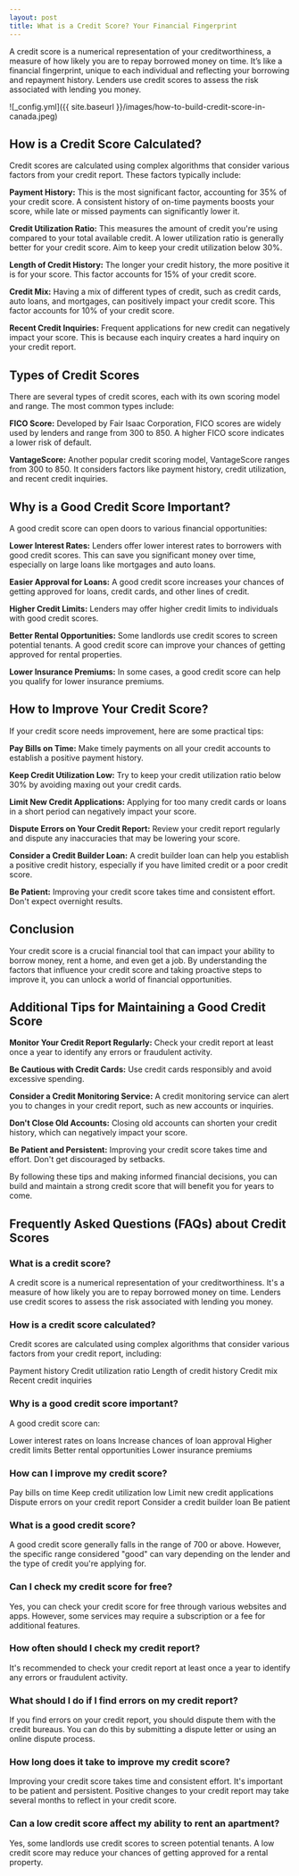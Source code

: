```yaml
---
layout: post
title: What is a Credit Score? Your Financial Fingerprint
---
```

A credit score is a numerical representation of your creditworthiness, a measure of how likely you are to repay borrowed money on time. It’s like a financial fingerprint, unique to each individual and reflecting your borrowing and repayment history. Lenders use credit scores to assess the risk associated with lending you money. 

![_config.yml]({{ site.baseurl }}/images/how-to-build-credit-score-in-canada.jpeg)

<h2>How is a Credit Score Calculated?</h2>

Credit scores are calculated using complex algorithms that consider various factors from your credit report. These factors typically include:

<b>Payment History:</b> This is the most significant factor, accounting for 35% of your credit score. A consistent history of on-time payments boosts your score, while late or missed payments can significantly lower it.

<b>Credit Utilization Ratio:</b> This measures the amount of credit you're using compared to your total available credit. A lower utilization ratio is generally better for your credit score. Aim to keep your credit utilization below 30%.

<b>Length of Credit History:</b> The longer your credit history, the more positive it is for your score. This factor accounts for 15% of your credit score.

<b>Credit Mix:</b> Having a mix of different types of credit, such as credit cards, auto loans, and mortgages, can positively impact your credit score. This factor accounts for 10% of your credit score.   

<b>Recent Credit Inquiries:</b> Frequent applications for new credit can negatively impact your score. This is because each inquiry creates a hard inquiry on your credit report.

<h2>Types of Credit Scores</h2>

There are several types of credit scores, each with its own scoring model and range. The most common types include:

<b>FICO Score:</b> Developed by Fair Isaac Corporation, FICO scores are widely used by lenders and range from 300 to 850. A higher FICO score indicates a lower risk of default.

<b>VantageScore:</b> Another popular credit scoring model, VantageScore ranges from 300 to 850. It considers factors like payment history, credit utilization, and recent credit inquiries.

<h2>Why is a Good Credit Score Important?</h2>

A good credit score can open doors to various financial opportunities:

<b>Lower Interest Rates:</b> Lenders offer lower interest rates to borrowers with good credit scores. This can save you significant money over time, especially on large loans like mortgages and auto loans.

<b>Easier Approval for Loans:</b> A good credit score increases your chances of getting approved for loans, credit cards, and other lines of credit.

<b>Higher Credit Limits:</b> Lenders may offer higher credit limits to individuals with good credit scores.

<b>Better Rental Opportunities:</b> Some landlords use credit scores to screen potential tenants. A good credit score can improve your chances of getting approved for rental properties.

<b>Lower Insurance Premiums:</b> In some cases, a good credit score can help you qualify for lower insurance premiums.

<h2>How to Improve Your Credit Score?</h2>

If your credit score needs improvement, here are some practical tips:

<b>Pay Bills on Time:</b> Make timely payments on all your credit accounts to establish a positive payment history.

<b>Keep Credit Utilization Low:</b> Try to keep your credit utilization ratio below 30% by avoiding maxing out your credit cards.

<b>Limit New Credit Applications:</b> Applying for too many credit cards or loans in a short period can negatively impact your score.

<b>Dispute Errors on Your Credit Report:</b> Review your credit report regularly and dispute any inaccuracies that may be lowering your score.

<b>Consider a Credit Builder Loan:</b> A credit builder loan can help you establish a positive credit history, especially if you have limited credit or a poor credit score.

<b>Be Patient:</b> Improving your credit score takes time and consistent effort. Don't expect overnight results.

<h2>Conclusion</h2>

Your credit score is a crucial financial tool that can impact your ability to borrow money, rent a home, and even get a job. By understanding the factors that influence your credit score and taking proactive steps to improve it, you can unlock a world of financial opportunities.

<h2>Additional Tips for Maintaining a Good Credit Score</h2>

<b>Monitor Your Credit Report Regularly:</b> Check your credit report at least once a year to identify any errors or fraudulent activity.

<b>Be Cautious with Credit Cards:</b> Use credit cards responsibly and avoid excessive spending.

<b>Consider a Credit Monitoring Service:</b> A credit monitoring service can alert you to changes in your credit report, such as new accounts or inquiries.

<b>Don't Close Old Accounts:</b> Closing old accounts can shorten your credit history, which can negatively impact your score.

<b>Be Patient and Persistent:</b> Improving your credit score takes time and effort. Don't get discouraged by setbacks.

By following these tips and making informed financial decisions, you can build and maintain a strong credit score that will benefit you for years to come.

<h2>Frequently Asked Questions (FAQs) about Credit Scores</h2>

<h3>What is a credit score?</h3>

A credit score is a numerical representation of your creditworthiness. It's a measure of how likely you are to repay borrowed money on time. Lenders use credit scores to assess the risk associated with lending you money.

<h3>How is a credit score calculated?</h3>

Credit scores are calculated using complex algorithms that consider various factors from your credit report, including:

Payment history
Credit utilization ratio
Length of credit history
Credit mix
Recent credit inquiries

<h3>Why is a good credit score important?</h3>

A good credit score can:

Lower interest rates on loans
Increase chances of loan approval
Higher credit limits
Better rental opportunities
Lower insurance premiums

<h3>How can I improve my credit score?</h3>

Pay bills on time
Keep credit utilization low
Limit new credit applications
Dispute errors on your credit report
Consider a credit builder loan
Be patient

<h3>What is a good credit score?</h3>

A good credit score generally falls in the range of 700 or above. However, the specific range considered "good" can vary depending on the lender and the type of credit you're applying for.

<h3>Can I check my credit score for free?</h3>

Yes, you can check your credit score for free through various websites and apps. However, some services may require a subscription or a fee for additional features.

<h3>How often should I check my credit report?</h3>

It's recommended to check your credit report at least once a year to identify any errors or fraudulent activity.

<h3>What should I do if I find errors on my credit report?</h3>

If you find errors on your credit report, you should dispute them with the credit bureaus. You can do this by submitting a dispute letter or using an online dispute process.

<h3>How long does it take to improve my credit score?</h3>

Improving your credit score takes time and consistent effort. It's important to be patient and persistent. Positive changes to your credit report may take several months to reflect in your credit score.

<h3>Can a low credit score affect my ability to rent an apartment?</h3>

Yes, some landlords use credit scores to screen potential tenants. A low credit score may reduce your chances of getting approved for a rental property.
